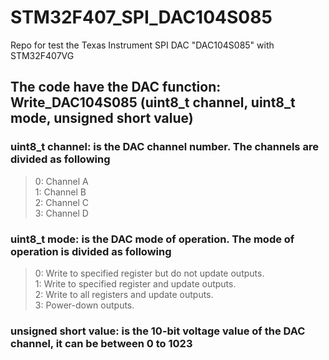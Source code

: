 # STM32F407_SPI_DAC104S085
Repo for test the Texas Instrument SPI DAC "DAC104S085" with STM32F407VG
## The code have the DAC function: Write_DAC104S085 (uint8_t channel, uint8_t mode, unsigned short value)
### uint8_t channel: is the DAC channel number. The channels are divided as following
>0: Channel A  
>1: Channel B  
>2: Channel C  
>3: Channel D  
  
### uint8_t mode: is the DAC mode of operation. The mode of operation is divided as following
>0: Write to specified register but do not update outputs.  
>1: Write to specified register and update outputs.  
>2: Write to all registers and update outputs.  
>3: Power-down outputs.  
### unsigned short value: is the 10-bit voltage value of the DAC channel, it can be between 0 to 1023
